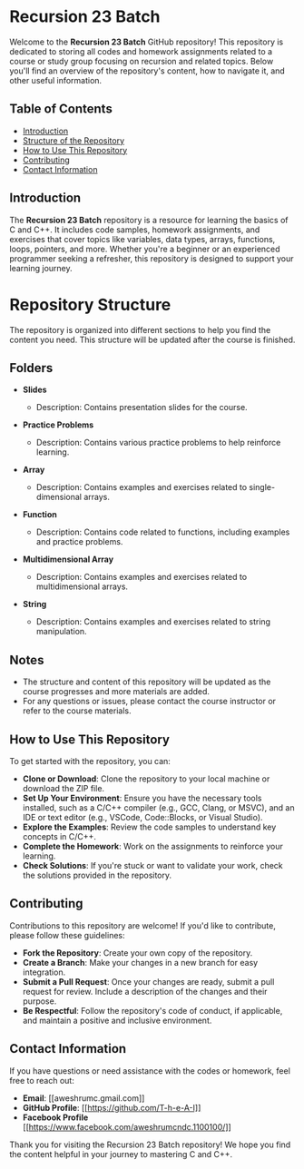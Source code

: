 # Recursion 23 Batch

Welcome to the **Recursion 23 Batch** GitHub repository! This repository is dedicated to storing all codes and homework assignments related to a course or study group focusing on recursion and related topics. Below you'll find an overview of the repository's content, how to navigate it, and other useful information.

## Table of Contents
- [Introduction](#introduction)
- [Structure of the Repository](#structure-of-the-repository)
- [How to Use This Repository](#how-to-use-this-repository)
- [Contributing](#contributing)
- [Contact Information](#contact-information)

## Introduction
The **Recursion 23 Batch** repository is a resource for learning the basics of C and C++. It includes code samples, homework assignments, and exercises that cover topics like variables, data types, arrays, functions, loops, pointers, and more. Whether you're a beginner or an experienced programmer seeking a refresher, this repository is designed to support your learning journey.

# Repository Structure

The repository is organized into different sections to help you find the content you need. This structure will be updated after the course is finished.

## Folders

- **Slides**
  - Description: Contains presentation slides for the course.

- **Practice Problems**
  - Description: Contains various practice problems to help reinforce learning.

- **Array**
  - Description: Contains examples and exercises related to single-dimensional arrays.

- **Function**
  - Description: Contains code related to functions, including examples and practice problems.

- **Multidimensional Array**
  - Description: Contains examples and exercises related to multidimensional arrays.

- **String**
  - Description: Contains examples and exercises related to string manipulation.

## Notes

- The structure and content of this repository will be updated as the course progresses and more materials are added.
- For any questions or issues, please contact the course instructor or refer to the course materials.


## How to Use This Repository
To get started with the repository, you can:
- **Clone or Download**: Clone the repository to your local machine or download the ZIP file.
- **Set Up Your Environment**: Ensure you have the necessary tools installed, such as a C/C++ compiler (e.g., GCC, Clang, or MSVC), and an IDE or text editor (e.g., VSCode, Code::Blocks, or Visual Studio).
- **Explore the Examples**: Review the code samples to understand key concepts in C/C++.
- **Complete the Homework**: Work on the assignments to reinforce your learning.
- **Check Solutions**: If you're stuck or want to validate your work, check the solutions provided in the repository.

## Contributing
Contributions to this repository are welcome! If you'd like to contribute, please follow these guidelines:

- **Fork the Repository**: Create your own copy of the repository.
- **Create a Branch**: Make your changes in a new branch for easy integration.
- **Submit a Pull Request**: Once your changes are ready, submit a pull request for review. Include a description of the changes and their purpose.
- **Be Respectful**: Follow the repository's code of conduct, if applicable, and maintain a positive and inclusive environment.

## Contact Information
If you have questions or need assistance with the codes or homework, feel free to reach out:

- **Email**: [[aweshrumc.gmail.com]]
- **GitHub Profile**: [[https://github.com/T-h-e-A-I]]
- **Facebook Profile** [[https://www.facebook.com/aweshrumcndc.1100100/]]

Thank you for visiting the Recursion 23 Batch repository! We hope you find the content helpful in your journey to mastering C and C++.
